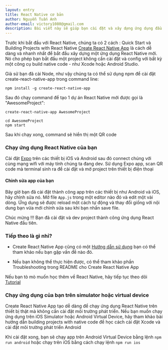 ```yaml
---
layout: entry
title: React Native cơ bản
author: Nguyễn Tuấn Anh
author-email: victory1080@gmail.com
description: Bài viết này sẽ giúp bạn cài đặt và xây dựng ứng dụng đầu tiên với React Native.
---
```


Trước khi bắt đầu với React Native, chúng ta có 2 cách : Quick Start và Building Projects with React Native
<a href="https://github.com/react-community/create-react-native-app">Create React Native App</a> là cách dễ dàng và nhanh nhất để bắt đầu xây dựng một ứng dụng React Native mới. Nó cho phép bạn bắt đầu một project không cần cài đặt và config với bất kỳ một công cụ build native code - như Xcode hoặc Android Studio.

Giả sử bạn đã cài Node, như vậy chúng ta có thể sử dụng npm để cài đặt create-react-native-app trong command line:

```
npm install -g create-react-native-app
```

Sau đó chạy command để tạo 1 dự án React Native mới được gọi là "AwesomeProject":

```
create-react-native-app AwesomeProject

cd AwesomeProject
npm start
```

Sau khi chạy xong, command sẽ hiển thị một QR code

### Chạy ứng dụng React Native của bạn

Cài đặt <a href="https://expo.io/">Expo</a> trên các thiết bị iOS và Android sau đó connect chúng với cùng mạng wifi với máy tính chúng ta đang dev. Sử dụng Expo app, scan QR code mà terminal sinh ra để cài đặt và mở project trên thiết bị điện thoại

#### Chỉnh sửa app của bạn
Bây giờ bạn đã cài đặt thành công app trên các thiết bị như Android và iOS, hãy chỉnh sửa nó. Mở file `App.js` trong một editor nào đó và edit một vài dòng. Ứng dụng sẽ được reload một cách tự động và thay đổi giống với nội dung bạn vừa mới chỉnh sửa sau khi bạn nhấn save file.

Chúc mừng !!! Bạn đã cài đặt và dev project thành công ứng dụng React Native đầu tiên.

### Tiếp theo là gì nhỉ?

- Create React Native App cũng có một <a href="https://github.com/react-community/create-react-native-app/blob/master/react-native-scripts/template/README.md">Hướng dẫn sử dụng</a> bạn có thể tham khảo nếu bạn gặp vấn đề nào đó.

- Nếu bạn không thể thực hiện được, có thể tham khảo phần Troubleshooting trong README cho Create React Native App

Nếu bạn tò mò muốn học thêm về React Native, hãy tiếp tục theo dõi <a href="https://facebook.github.io/react-native/docs/tutorial.html">Tutorial</a>

### Chạy ứng dụng của bạn trên simulator hoặc virtual device

Create React Native App tạo dễ dàng để chạy ứng dụng React Native trên thiết bị thật mà không cần cài đặt môi trường phát triển. Nếu bạn muốn chạy ứng dụng trên iOS Simulator hoặc Android Virtual Device, hãy tham khảo bài hướng dẫn building projects with native code để học cách cài đặt Xcode và cài đặt môi trường phát triển Android
 
Khi cài đặt xong, bạn sẽ chạy app trên Android Virtual Device bằng lệnh `npm run android` hoặc chạy trên iOS bằng cách chạy lệnh `npm run ios`

